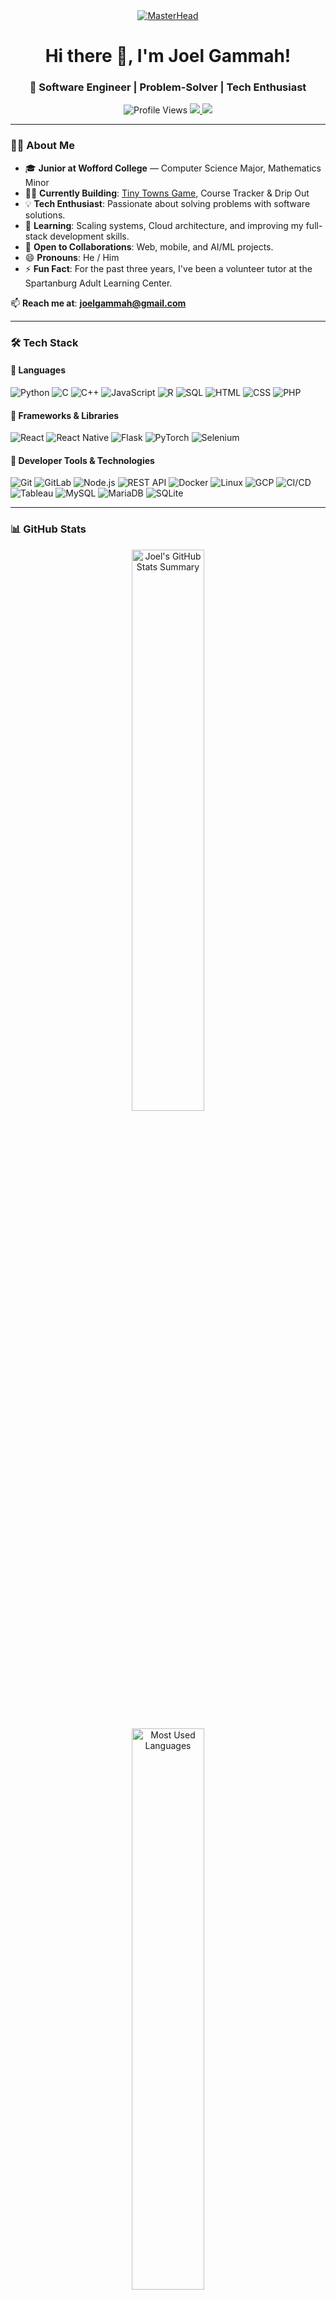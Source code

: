 <div align="center">
    <a href="https://github.com/joelgammah">
        <img src="https://media.tenor.com/xxxxx.gif" alt="MasterHead">
    </a>
</div>

<h1 align="center">Hi there 👋, I'm Joel Gammah!</h1>
<h3 align="center">🚀 Software Engineer | Problem-Solver | Tech Enthusiast </h3>

<p align="center">
   <img src="https://komarev.com/ghpvc/?username=joelgammah&label=Profile%20Views&color=blueviolet&style=flat" alt="Profile Views">
   <a href="http://linkedin.com/in/joelgammah" target="_blank">
      <img src="https://img.shields.io/badge/LinkedIn-JoelGammah-blue?style=flat&logo=linkedin">
   </a>
   <a href="https://github.com/joelgammah" target="_blank">
      <img src="https://img.shields.io/github/followers/joelgammah?label=Followers&style=flat&color=green">
   </a>
</p>

---

### 👨‍💻 About Me

- 🎓 **Junior at Wofford College** — Computer Science Major, Mathematics Minor
- 👨‍💻 **Currently Building**: [Tiny Towns Game](https://github.com/joelgammah/project-tiny-towns.git), Course Tracker & Drip Out 
- 💡 **Tech Enthusiast**: Passionate about solving problems with software solutions.
- 🌱 **Learning**: Scaling systems, Cloud architecture, and improving my full-stack development skills.
- 🤝 **Open to Collaborations**: Web, mobile, and AI/ML projects.
- 😄 **Pronouns**: He / Him
- ⚡ **Fun Fact**: For the past three years, I've been a volunteer tutor at the Spartanburg Adult Learning Center.

📫 **Reach me at**: **joelgammah@gmail.com**  

------

### 🛠️ Tech Stack

#### 📌 **Languages**
![Python](https://img.shields.io/badge/Python-3776AB?logo=python&logoColor=fff)
![C](https://img.shields.io/badge/C-A8B9CC?logo=c&logoColor=fff)
![C++](https://img.shields.io/badge/C++-00599C?logo=c%2B%2B&logoColor=fff)
![JavaScript](https://img.shields.io/badge/JavaScript-F7DF1E?logo=javascript&logoColor=000)
![R](https://img.shields.io/badge/R-276DC3?logo=r&logoColor=fff)
![SQL](https://img.shields.io/badge/SQL-4479A1?logo=mysql&logoColor=fff)
![HTML](https://img.shields.io/badge/HTML-E34F26?logo=html5&logoColor=fff)
![CSS](https://img.shields.io/badge/CSS-1572B6?logo=css3&logoColor=fff)
![PHP](https://img.shields.io/badge/PHP-777BB4?logo=php&logoColor=fff)

#### 📌 **Frameworks & Libraries**
![React](https://img.shields.io/badge/React-61DAFB?logo=react&logoColor=000)
![React Native](https://img.shields.io/badge/React%20Native-61DAFB?logo=react&logoColor=000)
![Flask](https://img.shields.io/badge/Flask-000?logo=flask&logoColor=fff)
![PyTorch](https://img.shields.io/badge/PyTorch-EE4C2C?logo=pytorch&logoColor=fff)
![Selenium](https://img.shields.io/badge/Selenium-43B02A?logo=selenium&logoColor=fff)

#### 📌 **Developer Tools & Technologies**
![Git](https://img.shields.io/badge/Git-F05032?logo=git&logoColor=fff)
![GitLab](https://img.shields.io/badge/GitLab-FC6D26?logo=gitlab&logoColor=fff)
![Node.js](https://img.shields.io/badge/Node.js-339933?logo=node.js&logoColor=fff)
![REST API](https://img.shields.io/badge/REST-02569B?logo=postman&logoColor=fff)
![Docker](https://img.shields.io/badge/Docker-2496ED?logo=docker&logoColor=fff)
![Linux](https://img.shields.io/badge/Linux-FCC624?logo=linux&logoColor=000)
![GCP](https://img.shields.io/badge/Google%20Cloud-4285F4?logo=googlecloud&logoColor=fff)
![CI/CD](https://img.shields.io/badge/CI/CD-6DB33F?logo=githubactions&logoColor=fff)
![Tableau](https://img.shields.io/badge/Tableau-E97627?logo=tableau&logoColor=fff)
![MySQL](https://img.shields.io/badge/MySQL-4479A1?logo=mysql&logoColor=fff)
![MariaDB](https://img.shields.io/badge/MariaDB-003545?logo=mariadb&logoColor=fff)
![SQLite](https://img.shields.io/badge/SQLite-003B57?logo=sqlite&logoColor=fff)

---

### 📊 GitHub Stats

<p align="center">
  <img src="https://github-profile-summary-cards.vercel.app/api/cards/stats?username=joelgammah&theme=radical" width="48%" alt="Joel's GitHub Stats Summary">
</p>

<p align="center">
  <img src="https://github-readme-stats.vercel.app/api/top-langs?username=joelgammah&layout=compact&theme=radical" width="48%" alt="Most Used Languages">
</p>

---

### 🚀 Featured Projects
Here are some cool projects I’ve worked on:

| Project | Description | Tech Stack |
|---------|------------|-----------|
| **[Tiny Towns Game](https://github.com/joelgammah/project-tiny-towns.git)** | Solo play Tiny Towns Game | HTML/CSS, JavaScript, PHP, Visual Basic, MySQL, Docker, Flask |
| **[Food Insecurity Dashboard](https://public.tableau.com/views/FoodInsecurityDashboard_CTLevel/Map?:language=en-US&:sid=&:redirect=auth&:display_count=n&:origin=viz_share_link)** | Interactive Tableau dashboard visualizing food insecurity trends | Python, SQL, Tableau |
| **[JobMan - Job Search App](https://github.com/joelgammah/job_search_app.git)** | Cross-platform mobile app for job seekers | React Native, REST API, Expo |
| **[DIJ Wiki](https://github.com/your-project-link)** | Wiki-style website built with Flask & GCP | Python, Flask, Google Cloud |
| **[VM to Symphony Converter](https://github.com/joelgammah/VM-to-Symphony-Translator.git)** | Translates VM code to Symphony Assembly Language | Python |

👉 Explore all my projects [here](https://github.com/joelgammah?tab=repositories)!

---

### 📬 Connect with Me!

<p align="center">
<a href="https://linkedin.com/in/joelgammah" target="blank">
    <img src="https://img.shields.io/badge/LinkedIn-JoelGammah-blue?style=for-the-badge&logo=linkedin">
</a>
<a href="https://github.com/joelgammah" target="blank">
    <img src="https://img.shields.io/badge/GitHub-joelgammah-black?style=for-the-badge&logo=github">
</a>
<a href="https://instagram.com/_joel.gama" target="blank">
    <img src="https://img.shields.io/badge/Instagram-_joel.gama-ff69b4?style=for-the-badge&logo=instagram">
</a>
</p>
